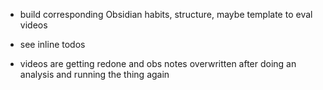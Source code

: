 - build corresponding Obsidian habits, structure, maybe template to eval videos
- see inline todos


- videos are getting redone and obs notes overwritten after doing an analysis and running the thing again 
